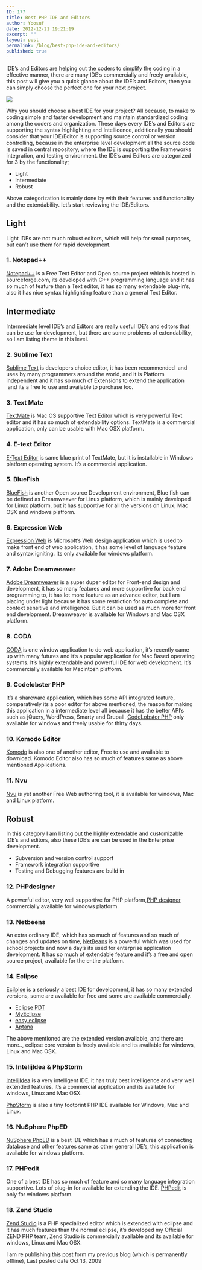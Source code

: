 ```yaml
---
ID: 177
title: Best PHP IDE and Editors
author: Yoosuf
date: 2012-12-21 19:21:19
excerpt: ""
layout: post
permalink: /blog/best-php-ide-and-editors/
published: true
---
```

IDE’s and Editors are helping out the coders to simplify the coding in a effective manner, there are many IDE’s commercially and freely available, this post will give you a quick glance about the IDE’s and Editors, then you can simply choose the perfect one for your next project.

![](http://s3.amazonaws.com/yoosuf.me/wp-content/uploads/2012/12/php_wallpaper-1.jpg)

Why you should choose a best IDE for your project? All because, to make to coding simple and faster development and maintain standardized coding among the coders and organization. These days every IDE’s and Editors are supporting the syntax highlighting and Intellicence, additionally you should consider that your IDE/Editor is supporting source control or version controlling, because in the enterprise level development all the source code is saved in central repository, where the IDE is supporting the Frameworks integration, and testing environment. the IDE’s and Editors are categorized for 3 by the functionality;

* Light
* Intermediate
* Robust

Above categorization is mainly done by with their features and functionality and the extendability. let’s start reviewing the IDE/Editors.

## Light

Light IDEs are not much robust editors, which will help for small purposes, but can’t use them for rapid development.

### 1. Notepad++

[Notepad++](http://notepad-plus.sourceforge.net/uk/site.htm) is a Free Text Editor and Open source project which is hosted in sourceforge.com, its developed with C++ programming language and it has so much of feature than a Text editor, it has so many extendable plug-in’s, also it has nice syntax highlighting feature than a general Text Editor.

## Intermediate

Intermediate level IDE’s and Editors are really useful IDE’s and editors that can be use for development, but there are some problems of extendability, so I am listing theme in this level.

### 2. Sublime Text

[Sublime Text](http://www.sublimetext.com/) is developers choice editor, it has been recommended  and uses by many programmers around the world, and it is Platform independent and it has so much of Extensions to extend the application  and its a free to use and available to purchase too.

### 3. Text Mate

[TextMate](http://macromates.com/") is Mac OS supportive Text Editor which is very powerful Text editor and it has so much of extendability options. TextMate is a commercial application, only can be usable with Mac OSX platform.

### 4. E-text Editor

[E-Text Editor](https://github.com/etexteditor/e) is same blue print of TextMate, but it is installable in Windows platform operating system. It’s a commercial application.

### 5. BlueFish

[BlueFish](http://bluefish.openoffice.nl) is another Open source Development environment, Blue fish can be defined as Dreamweaver for Linux platform, which is mainly developed for Linux platform, but it has supportive for all the versions on Linux, Mac OSX and windows platform.

### 6. Expression Web

[Expression Web](http://www.microsoft.com/expression/) is Microsoft’s Web design application which is used to make front end of web application, it has some level of language feature and syntax igniting. Its only available for windows platform.

### 7. Adobe Dreamweaver

[Adobe Dreamweaver](http://www.adobe.com/products/dreamweaver/) is a super duper editor for Front-end design and development, it has so many features and more supportive for back end programming to, it has lot more feature as an advance editor, but I am placing under light because it has some restriction for auto complete and context sensitive and intelligence. But it can be used as much more for front end development. Dreamweaver is available for Windows and Mac OSX platform.

### 8. CODA

[CODA](http://www.panic.com/coda/) is one window application to do web application, it’s recently came up with many futures and it’s a popular application for Mac Based operating systems. It’s highly extendable and powerful IDE for web development. It’s commercially available for Macintosh platform.

### 9. Codelobster PHP

It’s a shareware application, which has some API integrated feature, comparatively its a poor editor for above mentioned, the reason for making this application in a intermediate level all because it has the better API’s such as jQuery, WordPress, Smarty and Drupall. [CodeLobstor PHP](http://www.codelobster.com/download.html) only available for windows and freely usable for thirty days.

### 10. Komodo Editor

[Komodo](http://www.activestate.com/komodo/) is also one of another editor, Free to use and available to download. Komodo Editor also has so much of features same as above mentioned Applications.

### 11. Nvu

[Nvu](http://net2.com/nvu/) is yet another Free Web authoring tool, it is available for windows, Mac and Linux platform.

## Robust

In this category I am listing out the highly extendable and customizable IDE’s and editors, also these IDE’s are can be used in the Enterprise development.

* Subversion and version control support
* Framework integration supportive
* Testing and Debugging features are build in


### 12. PHPdesigner

A powerful editor, very well supportive for PHP platform,[PHP designer](http://www.mpsoftware.dk/phpdesigner.php) commercially available for windows platform.

### 13. Netbeens

An extra ordinary IDE, which has so much of features and so much of changes and updates on time, [NetBeans](http://www.netbeans.org/) is a powerful which was used for school projects and now a day’s its used for enterprise application development. It has so much of extendable feature and it’s a free and open source project, available for the entire platform.

### 14. Eclipse

[Ecilplse](http://www.eclipse.org/) is a seriously a best IDE for development, it has so many extended versions, some are available for free and some are available commercially.

* [Eclipse PDT](http://www.eclipse.org/pdt/)
* [MyEclipse](http://www.myeclipseide.com/)
* [easy eclipse](http://easyeclipse.org/)
* [Aptana](http://www.aptana.com/)


The above mentioned are the extended version available, and there are more.., eclipse core version is freely available and its available for windows, Linux and Mac OSX.

### 15. IntelijIdea & PhpStorm

[IntelijIdea](http://www.jetbrains.com/idea/) is a very intelligent IDE, it has truly best intelligence and very well extended features, it’s a commercial application and its available for windows, Linux and Mac OSX.

[PhpStorm](http://www.jetbrains.com/phpstorm) is also a tiny footprint PHP IDE available for Windows, Mac and Linux.

### 16. NuSphere PhpED

[NuSphere PhpED](http://www.nusphere.com/products/phped.htm) is a best IDE which has s much of features of connecting database and other features same as other general IDE’s, this application is available for windows platform.

### 17. PHPedit

One of a best IDE has so much of feature and so many language integration supportive. Lots of plug-in for available for extending the IDE. [PHPedit](http://www.phpedit.com/en) is only for windows platform.

### 18. Zend Studio

[Zend Studio](http://www.zend.com/en/products/studio/) is a PHP specialized editor which is extended with eclipse and it has much features than the normal eclipse, it’s developed my Official ZEND PHP team, Zend Studio is commercially available and its available for windows, Linux and Mac OSX.

I am re publishing this post form my previous blog (which is permanently offline), Last posted date Oct 13, 2009